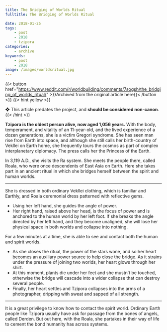 ```yaml
---
title: The Bridging of Worlds Ritual
fulltitle: The Bridging of Worlds Ritual

date: 2018-01-25
tags:
    - post
    - 2018
    - tzipora
categories:
    - archive
keywords:
    - post
    - 2018
image: /images/worldsritual.jpg
---
```

{{< button href="https://www.reddit.com/r/worldbuilding/comments/7sogsh/the_bridging_of_worlds_ritual/" >}}Archived from the original article here{{< /button >}}
{{< hint yellow >}}

❖ This article predates the project, and **should be considered non-canon**.
{{< /hint >}}

**Tzipora is the oldest person alive, now aged 1,056 years.** With the body, temperament, and vitality of an 11-year-old, and the lived experience of a dozen generations, she is a victim Gregori syndrome. She has seen man rise from Earth into space, and although she still calls her birth-country of Vekllei on Earth home, she frequently tours the cosmos as part of complex interplanetary diplomacy. The press calls her the Princess of the Earth.

In 3,119 A.D., she visits the Ra system. She meets the people there, called Roala, who were once descendents of East Asia on Earth. Here she takes part in an ancient ritual in which she bridges herself between the spirit and human worlds.

*****

She is dressed in both ordinary Vekllei clothing, which is familiar and Earthly, and Roala ceremonial dress patterned with reflective gems.

* Using her left hand, she guides the angle of power.
* Her right hand, raised above her head, is the focus of power and is anchored to the human world by her left foot. If she breaks the angle directed by her left hand, and they become unaligned, she will lose her physical space in both worlds and collapse into nothing.

For a few minutes at a time, she is able to see and contact both the human and spirit worlds.

* As she closes the ritual, the power of the stars wane, and so her heart becomes an auxiliary power source to help close the bridge. As it strains under the pressure of joining two worlds, her heart glows through her shirt.
* At this moment, plants die under her feet and she mustn’t be touched, otherwise the bridge will cascade into a wider collapse that can destroy several people.
* Finally, her heart settles and Tzipora collapses into the arms of a photographer, dripping with sweat and sapped of all strength.

*****

It is a great privilege to know how to contact the spirit world. Ordinary Earth people like Tzipora usually have ask for passage from the bones of angels, called Derden. But out here, with the Roala, she partakes in their way of life to cement the bond humanity has across systems.
